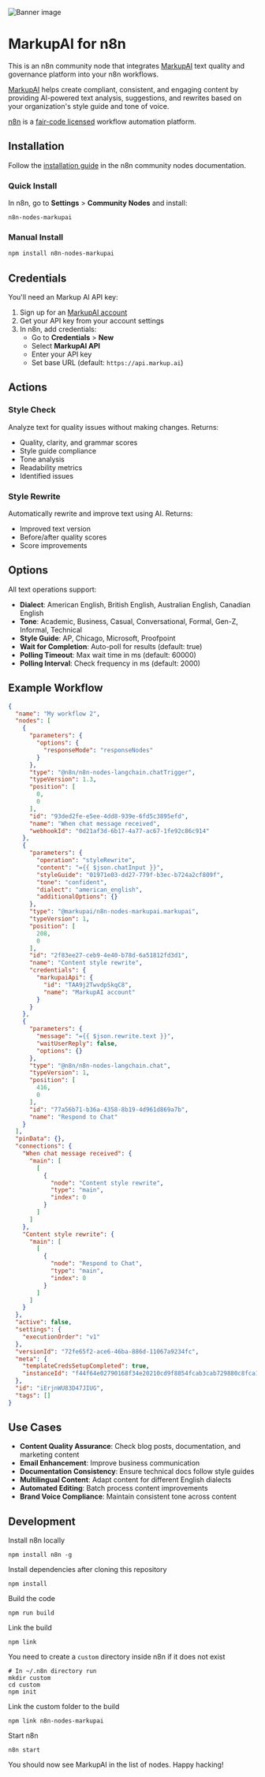 ![Banner image](https://user-images.githubusercontent.com/10284570/173569848-c624317f-42b1-45a6-ab09-f0ea3c247648.png)

# MarkupAI for n8n

This is an n8n community node that integrates [MarkupAI](https://markup.ai/) text quality and governance platform into your n8n workflows.

[MarkupAI](https://markup.ai/) helps create compliant, consistent, and engaging content by providing AI-powered text analysis, suggestions, and rewrites based on your organization's style guide and tone of voice.

[n8n](https://n8n.io/) is a [fair-code licensed](https://docs.n8n.io/reference/license/) workflow automation platform.

## Installation

Follow the [installation guide](https://docs.n8n.io/integrations/community-nodes/installation/) in the n8n community nodes documentation.

### Quick Install

In n8n, go to **Settings** > **Community Nodes** and install:

```
n8n-nodes-markupai
```

### Manual Install

```bash
npm install n8n-nodes-markupai
```

## Credentials

You'll need an Markup AI API key:

1. Sign up for an [MarkupAI account](https://markup.ai/)
2. Get your API key from your account settings
3. In n8n, add credentials:
   - Go to **Credentials** > **New**
   - Select **MarkupAI API**
   - Enter your API key
   - Set base URL (default: `https://api.markup.ai`)

## Actions

### Style Check

Analyze text for quality issues without making changes. Returns:

- Quality, clarity, and grammar scores
- Style guide compliance
- Tone analysis
- Readability metrics
- Identified issues

### Style Rewrite

Automatically rewrite and improve text using AI. Returns:

- Improved text version
- Before/after quality scores
- Score improvements

## Options

All text operations support:

- **Dialect**: American English, British English, Australian English, Canadian English
- **Tone**: Academic, Business, Casual, Conversational, Formal, Gen-Z, Informal, Technical
- **Style Guide**: AP, Chicago, Microsoft, Proofpoint
- **Wait for Completion**: Auto-poll for results (default: true)
- **Polling Timeout**: Max wait time in ms (default: 60000)
- **Polling Interval**: Check frequency in ms (default: 2000)

## Example Workflow

```json
{
  "name": "My workflow 2",
  "nodes": [
    {
      "parameters": {
        "options": {
          "responseMode": "responseNodes"
        }
      },
      "type": "@n8n/n8n-nodes-langchain.chatTrigger",
      "typeVersion": 1.3,
      "position": [
        0,
        0
      ],
      "id": "93ded2fe-e5ee-4dd8-939e-6fd5c3895efd",
      "name": "When chat message received",
      "webhookId": "0d21af3d-6b17-4a77-ac67-1fe92c86c914"
    },
    {
      "parameters": {
        "operation": "styleRewrite",
        "content": "={{ $json.chatInput }}",
        "styleGuide": "01971e03-dd27-779f-b3ec-b724a2cf809f",
        "tone": "confident",
        "dialect": "american_english",
        "additionalOptions": {}
      },
      "type": "@markupai/n8n-nodes-markupai.markupai",
      "typeVersion": 1,
      "position": [
        208,
        0
      ],
      "id": "2f83ee27-ceb9-4e40-b78d-6a51812fd3d1",
      "name": "Content style rewrite",
      "credentials": {
        "markupaiApi": {
          "id": "TAA9j2TwvdpSkqC8",
          "name": "MarkupAI account"
        }
      }
    },
    {
      "parameters": {
        "message": "={{ $json.rewrite.text }}",
        "waitUserReply": false,
        "options": {}
      },
      "type": "@n8n/n8n-nodes-langchain.chat",
      "typeVersion": 1,
      "position": [
        416,
        0
      ],
      "id": "77a56b71-b36a-4358-8b19-4d961d869a7b",
      "name": "Respond to Chat"
    }
  ],
  "pinData": {},
  "connections": {
    "When chat message received": {
      "main": [
        [
          {
            "node": "Content style rewrite",
            "type": "main",
            "index": 0
          }
        ]
      ]
    },
    "Content style rewrite": {
      "main": [
        [
          {
            "node": "Respond to Chat",
            "type": "main",
            "index": 0
          }
        ]
      ]
    }
  },
  "active": false,
  "settings": {
    "executionOrder": "v1"
  },
  "versionId": "72fe65f2-ace6-46ba-886d-11067a9234fc",
  "meta": {
    "templateCredsSetupCompleted": true,
    "instanceId": "f44f64e02790168f34e20210cd9f8854fcab3cab729880c8fca1b193c90b5101"
  },
  "id": "iErjnWU83D47JIUG",
  "tags": []
}
```

## Use Cases

- **Content Quality Assurance**: Check blog posts, documentation, and marketing content
- **Email Enhancement**: Improve business communication
- **Documentation Consistency**: Ensure technical docs follow style guides
- **Multilingual Content**: Adapt content for different English dialects
- **Automated Editing**: Batch process content improvements
- **Brand Voice Compliance**: Maintain consistent tone across content

## Development

Install n8n locally

```
npm install n8n -g
```

Install dependencies after cloning this repository

```
npm install
```

Build the code

```
npm run build
```

Link the build

```
npm link
```

You need to create a `custom` directory inside n8n if it does not exist

```
# In ~/.n8n directory run
mkdir custom
cd custom
npm init
```

Link the custom folder to the build

```
npm link n8n-nodes-markupai
```

Start n8n

```
n8n start
```

You should now see MarkupAI in the list of nodes. Happy hacking!
